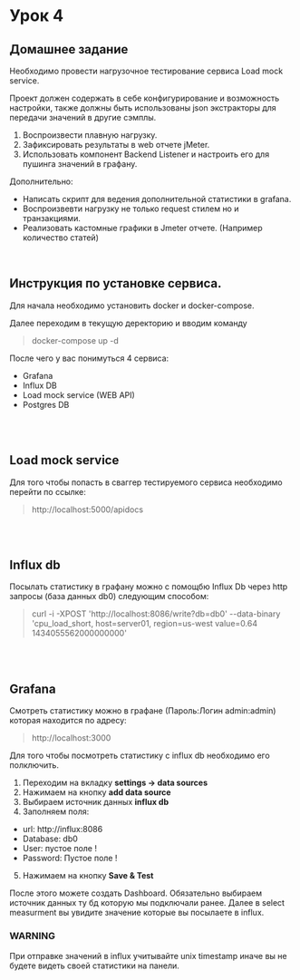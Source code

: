 # Урок 4

## Домашнее задание

Необходимо провести нагрузочное тестирование сервиса Load mock service.

Проект должен содержать в себе конфигурирование и возможность настройки, также должны быть использованы json экстракторы для передачи значений в другие сэмплы.

1. Воспроизвести плавную нагрузку.
2. Зафиксировать результаты в web отчете jMeter.
3. Использовать компонент Backend Listener и настроить его для пушинга значений в графану.

Дополнительно:

- Написать скрипт для ведения дополнительной статистики в grafana.
- Воспроизвевти нагрузку не только request стилем но и транзакциями.
- Реализовать кастомные графики в Jmeter отчете. (Например количество статей)


<br>

## Инструкция по установке сервиса.

Для начала необходимо установить docker и docker-compose.

Далее переходим в текущую деректорию и вводим команду

> docker-compose up -d

После чего у вас понимуться 4 сервиса:

- Grafana
- Influx DB 
- Load mock service (WEB API)
- Postgres DB

<br>
<br>

## Load mock service

Для того чтобы попасть в сваггер тестируемого сервиса необходимо перейти по ссылке:

> http://localhost:5000/apidocs

<br>
<br>

## Influx db

Посылать статистику в графану можно с помощбю Influx Db через http запросы (база данных db0) следующим способом:

> curl -i -XPOST 'http://localhost:8086/write?db=db0' --data-binary 'cpu_load_short, host=server01, region=us-west value=0.64 1434055562000000000'

<br>
<br>

## Grafana

Смотреть статистику можно в графане (Пароль:Логин admin:admin) которая находится по адресу:

> http://localhost:3000

Для того чтобы посмотреть статистику с influx db необходимо его полключить.

1. Переходим на вкладку **settings -> data sources**
2. Нажимаем на кнопку **add data source**
3. Выбираем источник данных **influx db**
4. Заполняем поля:

- url: http://influx:8086
- Database: db0
- User: пустое поле !
- Password: Пустое поле !

5. Нажимаем на кнопку **Save & Test**

После этого можете создать Dashboard. Обязательно выбираем источник данных ту бд которую мы подключали ранее. Далее в select measurment вы увидите значение которые вы посылаете в influx.

### WARNING

При отправке значений в influx учитывайте unix timestamp иначе вы не будете видеть своей статистики на панели.

<br>